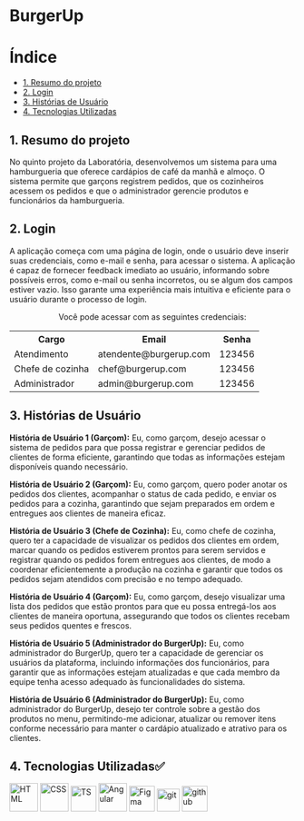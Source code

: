 # BurgerUp

# Índice

* [1. Resumo do projeto](#1-resumo-do-projeto)
* [2. Login](#2-login)
* [3. Histórias de Usuário](#3-histórias-de-usuario)
* [4. Tecnologias Utilizadas](#4-tecnologias-utilizadas)

## 1. Resumo do projeto

No quinto projeto da Laboratória, desenvolvemos um sistema para uma hamburgueria que oferece cardápios de café da manhã e almoço. O sistema permite que garçons registrem pedidos, que os cozinheiros acessem os pedidos e que o administrador gerencie produtos e funcionários da hamburgueria.

## 2. Login

A aplicação começa com uma página de login, onde o usuário deve inserir suas credenciais, como e-mail e senha, para acessar o sistema. A aplicação é capaz de fornecer feedback imediato ao usuário, informando sobre possíveis erros, como e-mail ou senha incorretos, ou se algum dos campos estiver vazio. Isso garante uma experiência mais intuitiva e eficiente para o usuário durante o processo de login.

<div align="center">
  Você pode acessar com as seguintes credenciais: <br>
  
  <table>
    <tr>
      <th>Cargo</th>
      <th>Email</th>
      <th>Senha</th>
    </tr>
    <tr>
      <td>Atendimento</td>
      <td>atendente@burgerup.com</td>
      <td>123456</td>
    </tr>
    <tr>
      <td>Chefe de cozinha</td>
      <td>chef@burgerup.com</td>
      <td>123456</td>
    </tr>
    <tr>
      <td>Administrador</td>
      <td>admin@burgerup.com</td>
      <td>123456</td>
    </tr>
  </table>
</div>

## 3. Histórias de Usuário

<strong>História de Usuário 1 (Garçom):</strong> Eu, como garçom, desejo acessar o sistema de pedidos para que possa registrar e gerenciar pedidos de clientes de forma eficiente, garantindo que todas as informações estejam disponíveis quando necessário.

<strong>História de Usuário 2 (Garçom):</strong> Eu, como garçom, quero poder anotar os pedidos dos clientes, acompanhar o status de cada pedido, e enviar os pedidos para a cozinha, garantindo que sejam preparados em ordem e entregues aos clientes de maneira eficaz.

<strong>História de Usuário 3 (Chefe de Cozinha):</strong> Eu, como chefe de cozinha, quero ter a capacidade de visualizar os pedidos dos clientes em ordem, marcar quando os pedidos estiverem prontos para serem servidos e registrar quando os pedidos forem entregues aos clientes, de modo a coordenar eficientemente a produção na cozinha e garantir que todos os pedidos sejam atendidos com precisão e no tempo adequado.

<strong>História de Usuário 4 (Garçom):</strong> Eu, como garçom, desejo visualizar uma lista dos pedidos que estão prontos para que eu possa entregá-los aos clientes de maneira oportuna, assegurando que todos os clientes recebam seus pedidos quentes e frescos.

<strong>História de Usuário 5 (Administrador do BurgerUp):</strong> Eu, como administrador do BurgerUp, quero ter a capacidade de gerenciar os usuários da plataforma, incluindo informações dos funcionários, para garantir que as informações estejam atualizadas e que cada membro da equipe tenha acesso adequado às funcionalidades do sistema.

<strong>História de Usuário 6 (Administrador do BurgerUp):</strong> Eu, como administrador do BurgerUp, desejo ter controle sobre a gestão dos produtos no menu, permitindo-me adicionar, atualizar ou remover itens conforme necessário para manter o cardápio atualizado e atrativo para os clientes.

## 4. Tecnologias Utilizadas✅ 
<img alt="HTML" height="50" src="https://cdn2.iconfinder.com/data/icons/designer-skills/128/code-programming-html-markup-develop-layout-language-512.png"> <img alt="CSS" height="50" src="https://cdn2.iconfinder.com/data/icons/designer-skills/128/code-programming-css-style-develop-layout-language-512.png"> <img alt="TS" height="45" src="https://www.typescripttutorial.net/wp-content/uploads/2020/04/favicon.png"> <img alt="Angular" height="50" src="https://upload.wikimedia.org/wikipedia/commons/thumb/c/cf/Angular_full_color_logo.svg/1024px-Angular_full_color_logo.svg.png"> 
<img alt="Figma" height="45" src="https://cdn4.iconfinder.com/data/icons/logos-brands-in-colors/3000/figma-logo-256.png"/> <img alt="git" height="40" src="https://cdn3.iconfinder.com/data/icons/social-media-2169/24/social_media_social_media_logo_git-256.png"/> <img alt="github" height="45" src="https://cdn1.iconfinder.com/data/icons/unicons-line-vol-3/24/github-256.png"/>

